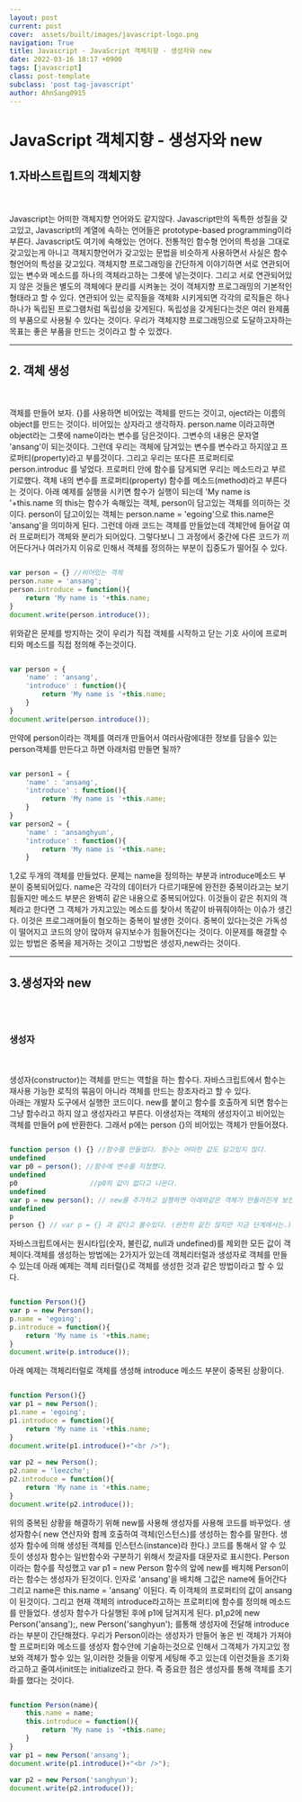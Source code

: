 ```yaml
---
layout: post
current: post
cover:  assets/built/images/javascript-logo.png
navigation: True
title: Javascript - JavaScript 객체지향 - 생성자와 new
date: 2022-03-16 18:17 +0900
tags: [javascript]
class: post-template
subclass: 'post tag-javascript'
author: AhnSang0915
---
```


# JavaScript 객체지향 - 생성자와 new

## 1.자바스트립트의 객체지향
<br>
<br>
Javascript는 어떠한 객체지향 언어와도 같지않다. Javascript만의 독특한 성질을 갖고있고, Javascript의 계열에 속하는 언어들은 prototype-based programming이라 부른다. Javascript도 여기에 속해있는 언어다. 전통적인 함수형 언어의 특성을 그대로 갖고있는게 아니고 객체지향언어가 갖고있는 문법을 비슷하게 사용하면서 사실은 함수형언어의 특성을 갖고있다. 객체지향 프로그래밍을 간단하게 이야기하면 서로 연관되어있는 변수와 메소드를 하나의 객체라고하는 그릇에 넣는것이다. 그리고 서로 연관되어있지 않은 것들은 별도의 객체에다 분리를 시켜놓는 것이 객체지향 프로그래밍의 기본적인 형태라고 할 수 있다. 연관되어 있는 로직들을 객체화 시키게되면 각각의 로직들은 하나하나가 독립된 프로그램처럼 독립성을 갖게된다. 독립성을 갖게된다는것은 여러 완제품의 부품으로 사용될 수 있다는 것이다. 우리가 객체지향 프로그래밍으로 도달하고자하는 목표는 좋은 부품을 만드는 것이라고 할 수 있겠다. 

---

## 2. 객체 생성
<br>
<br>
객체를 만들어 보자. {}를 사용하면 비어있는 객체를 만드는 것이고, oject라는 이름의 object를 만드는 것이다. 비어있는 상자라고 생각하자.  person.name 이라고하면 object라는 그릇에 name이라는 변수를 담은것이다. 그변수의 내용은 문자열 'ansang'이 되는것이다. 그런데 우리는 객체에 담겨있는 변수를 변수라고 하지않고 프로퍼티(property)라고 부를것이다. 그리고 우리는 또다른 프로퍼티로 person.introduc 를 넣었다. 프로퍼티 안에 함수를 담게되면 우리는 메소드라고 부르기로했다. 객체 내의 변수를 프로퍼티(property) 함수를 메소드(method)라고 부른다는 것이다. 아래 예제를 실행을 시키면 함수가 실행이 되는데 
'My name is '+this.name 의 this는 함수가 속해있는 객체, person이 담고있는 객체를 의미하는 것이다. person이 담고이있는 객체는 person.name = 'egoing'으로 this.name은 'ansang'을 의미하게 된다. 그런데 아래 코드는 객체를 만들었는데 객체안에 들어갈 여러 프로퍼티가 객체와 분리가 되어있다. 그렇다보니 그 과정에서 중간에 다른 코드가 끼어든다거나 여러가지 이유로 인해서 객체를 정의하는 부분이 집중도가 떨어질 수 있다. 

~~~javascript

var person = {} //비어있는 객체 
person.name = 'ansang';
person.introduce = function(){
    return 'My name is '+this.name; 
}
document.write(person.introduce());

~~~

위와같은 문제를 방지하는 것이 우리가 직접 객체를 시작하고 닫는 기호 사이에 프로퍼티와 메소드를 직접 정의해 주는것이다.

~~~javascript

var person = {
    'name' : 'ansang',
    'introduce' : function(){
        return 'My name is '+this.name;
    }
}
document.write(person.introduce());

~~~

만약에 person이라는 객체를 여러개 만들어서 여러사람에대한 정보를 담을수 있는 person객체를 만든다고 하면 아래처럼 만들면 될까? 
~~~javascript

var person1 = {
    'name' : 'ansang',
    'introduce' : function(){
        return 'My name is '+this.name;
    }
}
var person2 = {
    'name' : 'ansanghyun',
    'introduce' : function(){
        return 'My name is '+this.name;
    }


~~~
1,2로 두개의 객체를 만들었다. 문제는 name을 정의하는 부분과 introduce메소드 부분이 중복되어있다. name은 각각의 데이터가 다르기때문에 완전한 중복이라고는 보기힘들지만 메소드 부분은 완벽히 같은 내용으로 중복되어있다. 이것들이 같은 취지의 객체라고 한다면 그 객체가 가지고있는 메소드를 찾아서 똑같이 바꿔줘야하는 이슈가 생긴다. 이것은 프로그래머들이 혐오하는 중복이 발생한 것이다. 중복이 있다는것은 가독성이 떨어지고 코드의 양이 많아져 유지보수가 힘들어진다는 것이다. 이문제를 해결할 수 있는 방법은 중복을 제거하는 것이고 그방법은 생성자,new라는 것이다.

---

## 3.생성자와 new
<br>
<br>

### 생성자
<br>
<br>
생성자(constructor)는 객체를 만드는 역할을 하는 함수다. 자바스크립트에서 함수는 재사용 가능한 로직의 묶음이 아니라 객체를 만드는 창조자라고 할 수 있다.<br>
아래는 개발자 도구에서 실행한 코드이다. new를 붙이고 함수를 호출하게 되면 함수는 그냥 함수라고 하지 않고 생성자라고 부른다. 이생성자는 객체의 생성자이고 비어있는 객체를 만들어 p에 반환한다. 그래서 p에는 
person {}의 비어있는 객체가 만들어졌다.


~~~javascript

function person () {} //함수를 만들었다. 함수는 어떠한 값도 담고있지 않다.
undefined
var p0 = person(); //함수에 변수를 지정했다.
undefined
p0                  //p0의 값이 없다고 나온다.
undefined
var p = new person(); // new를 추가하고 실행하면 아래와같은 객체가 만들어진게 보인다. 
undefined
p
person {} // var p = {} 과 같다고 볼수있다. (완전히 같진 않지만 지금 단계에서는.)

~~~

자바스크립트에서는 원시타입(숫자, 불린값, null과 undefined)를 제외한 모든 값이 객체이다.객체를 생성하는 방법에는 2가지가 있는데 객체리터럴과 생성자로 객체를 만들 수 있는데 아래 예제는 객체 리터럴{}로 객체를 생성한 것과 같은 방법이라고 할 수 있다.

~~~javascript

function Person(){}
var p = new Person();
p.name = 'egoing';
p.introduce = function(){
    return 'My name is '+this.name; 
}
document.write(p.introduce());

~~~

아래 예제는 객체리터럴로 객체를 생성해 introduce 메소드 부분이 중복된 상황이다. 

~~~javascript

function Person(){}
var p1 = new Person();
p1.name = 'egoing';
p1.introduce = function(){
    return 'My name is '+this.name; 
}
document.write(p1.introduce()+"<br />");
 
var p2 = new Person();
p2.name = 'leezche';
p2.introduce = function(){
    return 'My name is '+this.name; 
}
document.write(p2.introduce());

~~~

위의 중복된 상황을 해결하기 위해 new를 사용해 생성자를 사용해 코드를 바꾸었다. 생성자함수( new 연산자와 함께 호출하여 객체(인스턴스)를 생성하는 함수를 말한다. 생성자 함수에 의해 생성된 객체를 인스턴스(instance)라 한다.) 코드를 통해서 알 수 있듯이 생성자 함수는 일반함수와 구분하기 위해서 첫글자를 대문자로 표시한다. Person이라는 함수를 작성했고 var p1 = new Person 함수의 앞에 new를 배치해 Person이라는 함수는 생성자가 된것이다. 인자로 'ansang'을 배치해 그값은 name에 들어간다 그리고 name은 this.name = 'ansang' 이된다. 즉 이객체의 프로퍼티의 값이 ansang이 된것이다. 그리고 현재 객체의 introduce라고하는 프로퍼티에 함수를 정의해 메소드를 만들었다. 생성자 함수가 다실행된 후에 p1에 담겨지게 된다. p1,p2에 new Person('ansang');, new Person('sanghyun'); 를통해 생성자에 전달해 introduce라는 부분이 간단해졌다. 우리가 Person이라는 생성자가 만들어 놓은 빈 객체가 가져야할 프로퍼티와 메소드를 생성자 함수안에 기술하는것으로 인해서 그객체가 가지고있 정보와 객체가 할수 있는 일,이러한 것들을 이렇게 세팅해 주고 있는데 이런것들을 초기화 라고하고 줄여서init또는 initialize라고 한다. 즉 중요한 점은 생성자를 통해 객체를 초기화를 했다는 것이다.

~~~javascript

function Person(name){
    this.name = name; 
    this.introduce = function(){
        return 'My name is '+this.name; 
    }   
}
var p1 = new Person('ansang');
document.write(p1.introduce()+"<br />");
 
var p2 = new Person('sanghyun');
document.write(p2.introduce());

~~~